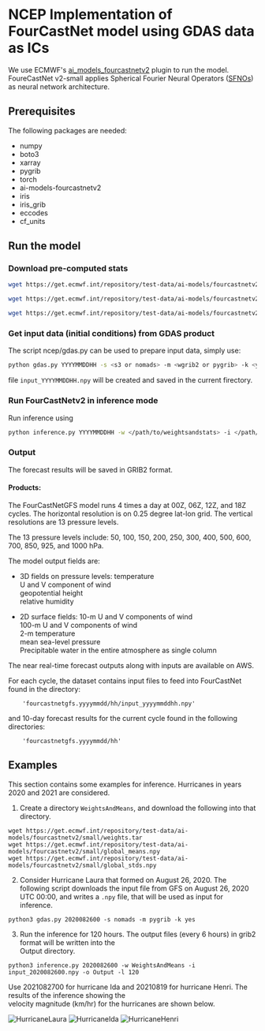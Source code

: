 # NCEP Implementation of FourCastNet model using GDAS data as ICs
We use ECMWF's [ai_models_fourcastnetv2](https://github.com/ecmwf-lab/ai-models-fourcastnetv2/tree/main) plugin to run the model. FoureCastNet v2-small applies Spherical Fourier Neural Operators ([SFNOs](https://arxiv.org/abs/2306.03838)) as neural network architecture.

## Prerequisites
The following packages are needed:
- numpy
- boto3
- xarray
- pygrib
- torch
- ai-models-fourcastnetv2
- iris
- iris_grib
- eccodes
- cf_units

## Run the model

### Download pre-computed stats

```bash
wget https://get.ecmwf.int/repository/test-data/ai-models/fourcastnetv2/small/weights.tar
```

```bash
wget https://get.ecmwf.int/repository/test-data/ai-models/fourcastnetv2/small/global_means.npy
```

```bash
wget https://get.ecmwf.int/repository/test-data/ai-models/fourcastnetv2/small/global_stds.npy
```

### Get input data (initial conditions) from GDAS product
The script ncep/gdas.py can be used to prepare input data, simply use:

```bash
python gdas.py YYYYMMDDHH -s <s3 or nomads> -m <wgrib2 or pygrib> -k <yes or no>
```

file `input_YYYYMMDDHH.npy` will be created and saved in the current firectory.

### Run FourCastNetv2 in inference mode
Run inference using

```bash
python inference.py YYYYMMDDHH -w </path/to/weightsandstats> -i </path/to/input/input_YYYYMMDDHH.npy> -o </path/to/output/> -l <forecast-hours>
```

### Output
The forecast results will be saved in GRIB2 format.

#### Products:

The FourCastNetGFS model runs 4 times a day at 00Z, 06Z, 12Z, and 18Z cycles. The horizontal resolution is on 0.25 degree lat-lon grid. The vertical resolutions are 13 pressure levels.

The 13 pressure levels include:
50, 100, 150, 200, 250, 300, 400, 500, 600, 700, 850, 925, and 1000 hPa.

The model output fields are:

- 3D fields on pressure levels:
   temperature  
   U and V component of wind  
   geopotential height  
   relative humidity  
   
- 2D surface fields:
   10-m U and V components of wind  
   100-m U and V components of wind  
   2-m temperature  
   mean sea-level pressure  
   Precipitable water in the entire atmosphere as single column  
   
The near real-time forecast outputs along with inputs are available on AWS.
   
For each cycle, the dataset contains input files to feed into FourCastNet found in the directory:
   
        'fourcastnetgfs.yyyymmdd/hh/input_yyyymmddhh.npy'
   
and 10-day forecast results for the current cycle found in the following directories:
   
        'fourcastnetgfs.yyyymmdd/hh'


## Examples
This section contains some examples for inference. Hurricanes in years 2020 and 2021 are considered.

1. Create a directory `WeightsAndMeans`, and download the following into that directory.
```
wget https://get.ecmwf.int/repository/test-data/ai-models/fourcastnetv2/small/weights.tar
wget https://get.ecmwf.int/repository/test-data/ai-models/fourcastnetv2/small/global_means.npy
wget https://get.ecmwf.int/repository/test-data/ai-models/fourcastnetv2/small/global_stds.npy
```

2. Consider Hurricane Laura that formed on August 26, 2020. The following script downloads the input file 
from GFS on August 26, 2020 UTC 00:00, and writes a `.npy` file, that will be used as input for inference.  
```
python3 gdas.py 2020082600 -s nomads -m pygrib -k yes
```
3. Run the inference for 120 hours. The output files (every 6 hours) in grib2 format will be written into the   
Output directory.
```
python3 inference.py 2020082600 -w WeightsAndMeans -i input_2020082600.npy -o Output -l 120
```

Use 2021082700 for hurricane Ida and 20210819 for hurricane Henri. The results of the inference showing the  
velocity magnitude (km/hr) for the hurricanes are shown below.

![HurricaneLaura](animations/HurricaneLaura_NOAA-ECM_FCNet.gif)
![HurricaneIda](animations/HurricaneIda_NOAA-ECM_FCNet.gif)
![HurricaneHenri](animations/HurricaneHenri_NOAA-ECM_FCNet.gif)


